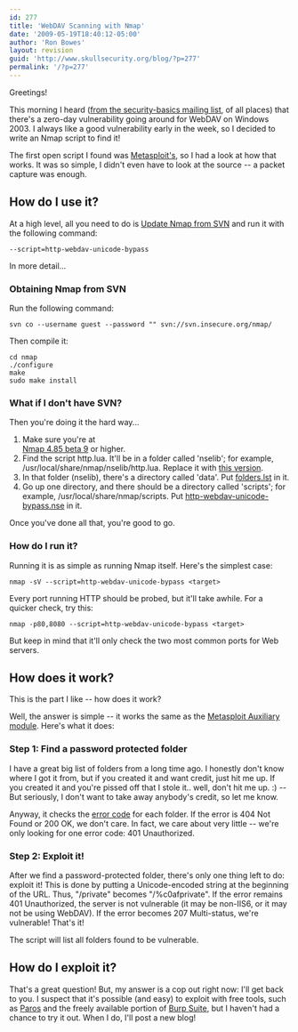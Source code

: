 ```yaml
---
id: 277
title: 'WebDAV Scanning with Nmap'
date: '2009-05-19T18:40:12-05:00'
author: 'Ron Bowes'
layout: revision
guid: 'http://www.skullsecurity.org/blog/?p=277'
permalink: '/?p=277'
---
```


Greetings!

This morning I heard ([from the security-basics mailing list](http://www.securityfocus.com/archive/105/503536/30/30/threaded), of all places) that there's a zero-day vulnerability going around for WebDAV on Windows 2003. I always like a good vulnerability early in the week, so I decided to write an Nmap script to find it!

The first open script I found was [Metasploit's](http://metasploit.com:55555/EXPLOITS?MODE=SELECT&MODULE=iis50_webdav_ntdll), so I had a look at how that works. It was so simple, I didn't even have to look at the source -- a packet capture was enough.

## How do I use it?

At a high level, all you need to do is [Update Nmap from SVN](http://nmap.org/book/install.html#inst-svn) and run it with the following command:

```
--script=http-webdav-unicode-bypass
```

In more detail...

### Obtaining Nmap from SVN

Run the following command:

```
svn co --username guest --password "" svn://svn.insecure.org/nmap/
```

Then compile it:

```
cd nmap
./configure
make
sudo make install
```

### What if I don't have SVN?

Then you're doing it the hard way...

1. Make sure you're at [  
  Nmap 4.85 beta 9](http://nmap.org/download.html) or higher.
2. Find the script http.lua. It'll be in a folder called 'nselib'; for example, /usr/local/share/nmap/nselib/http.lua. Replace it with [this version](/blogdata/http.lua).
3. In that folder (nselib), there's a directory called 'data'. Put [folders.lst](/blogdata/folders.lst) in it.
4. Go up one directory, and there should be a directory called 'scripts'; for example, /usr/local/share/nmap/scripts. Put [http-webdav-unicode-bypass.nse](/blogdata/http-webdav-unicode-bypass.nse) in it.

Once you've done all that, you're good to go.

### How do I run it?

Running it is as simple as running Nmap itself. Here's the simplest case:

```
nmap -sV --script=http-webdav-unicode-bypass <target>
```

Every port running HTTP should be probed, but it'll take awhile. For a quicker check, try this:

```
nmap -p80,8080 --script=http-webdav-unicode-bypass <target>
```

But keep in mind that it'll only check the two most common ports for Web servers.

## How does it work?

This is the part I like -- how does it work?

Well, the answer is simple -- it works the same as the [Metasploit Auxiliary module](http://metasploit.com:55555/EXPLOITS?MODE=SELECT&MODULE=iis50_webdav_ntdll). Here's what it does:

### Step 1: Find a password protected folder

I have a great big list of folders from a long time ago. I honestly don't know where I got it from, but if you created it and want credit, just hit me up. If you created it and you're pissed off that I stole it.. well, don't hit me up. :) -- But seriously, I don't want to take away anybody's credit, so let me know.

Anyway, it checks the [error code](http://www.w3.org/Protocols/rfc2616/rfc2616-sec10.html) for each folder. If the error is 404 Not Found or 200 OK, we don't care. In fact, we care about very little -- we're only looking for one error code: 401 Unauthorized.

### Step 2: Exploit it!

After we find a password-protected folder, there's only one thing left to do: exploit it! This is done by putting a Unicode-encoded string at the beginning of the URL. Thus, "/private" becomes "/%c0afprivate". If the error remains 401 Unauthorized, the server is not vulnerable (it may be non-IIS6, or it may not be using WebDAV). If the error becomes 207 Multi-status, we're vulnerable! That's it!

The script will list all folders found to be vulnerable.

## How do I exploit it?

That's a great question! But, my answer is a cop out right now: I'll get back to you. I suspect that it's possible (and easy) to exploit with free tools, such as [Paros](http://www.parosproxy.org/) and the freely available portion of [Burp Suite](http://portswigger.net/suite/), but I haven't had a chance to try it out. When I do, I'll post a new blog!